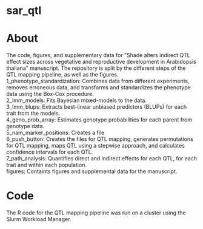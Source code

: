 # sar_qtl

# About
The code, figures, and supplementary data for "Shade alters indirect QTL effect sizes across vegetative and reproductive development in Arabidopsis thaliana" manuscript. The repository is split by the different steps of the QTL mapping pipeline, as well as the figures.  
1_phenotype_standardization: Combines data from different experiments, removes erroneous data, and transforms and standardizes the phenotype data using the Box-Cox procedure.  
2_lmm_models: Fits Bayesian mixed-models to the data.  
3_lmm_blups: Extracts best-linear unbiased predictors (BLUPs) for each trait from the models.  
4_geno_prob_array: Estimates genotype probabilities for each parent from genotype data.  
5_nam_marker_positions: Creates a file  
6_push_button: Creates the files for QTL mapping, generates permutations for QTL mapping, maps QTL using a stepwise approach, and calculates confidence intervals for each QTL.  
7_path_analysis: Quantifies direct and indirect effects for each QTL, for each trait and within each population.  
figures: Containts figures and supplemental data for the manuscript.  


# Code

The R code for the QTL mapping pipeline was run on a cluster using the Slurm Workload Manager.